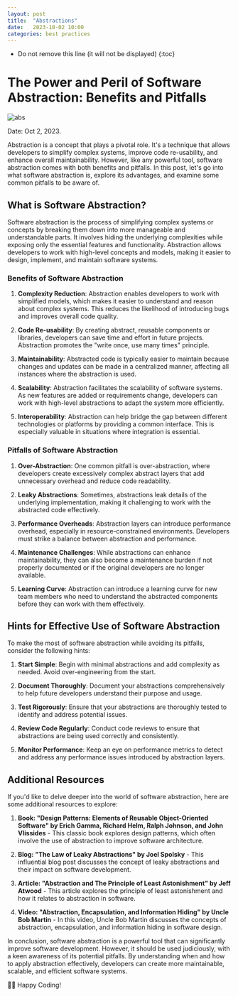```yaml
---
layout: post
title:  "Abstractions"
date:   2023-10-02 10:00
categories: best practices
---
```


* Do not remove this line (it will not be displayed)
{:toc}

# **The Power and Peril of Software Abstraction: Benefits and Pitfalls**

![abs](https://thevaluable.dev/images/2019/abstraction/too-abstract.jpg)

Date: Oct 2, 2023.

Abstraction is a concept that plays a pivotal role. It's a technique that allows developers to simplify complex systems, improve code re-usability, and enhance overall maintainability. However, like any powerful tool, software abstraction comes with both benefits and pitfalls. In this post, let's go into what software abstraction is, explore its advantages, and examine some common pitfalls to be aware of.

## What is Software Abstraction?

Software abstraction is the process of simplifying complex systems or concepts by breaking them down into more manageable and understandable parts. It involves hiding the underlying complexities while exposing only the essential features and functionality. Abstraction allows developers to work with high-level concepts and models, making it easier to design, implement, and maintain software systems.

### Benefits of Software Abstraction

1. **Complexity Reduction**: Abstraction enables developers to work with simplified models, which makes it easier to understand and reason about complex systems. This reduces the likelihood of introducing bugs and improves overall code quality.

2. **Code Re-usability**: By creating abstract, reusable components or libraries, developers can save time and effort in future projects. Abstraction promotes the "write once, use many times" principle.

3. **Maintainability**: Abstracted code is typically easier to maintain because changes and updates can be made in a centralized manner, affecting all instances where the abstraction is used.

4. **Scalability**: Abstraction facilitates the scalability of software systems. As new features are added or requirements change, developers can work with high-level abstractions to adapt the system more efficiently.

5. **Interoperability**: Abstraction can help bridge the gap between different technologies or platforms by providing a common interface. This is especially valuable in situations where integration is essential.

### Pitfalls of Software Abstraction

1. **Over-Abstraction**: One common pitfall is over-abstraction, where developers create excessively complex abstract layers that add unnecessary overhead and reduce code readability.

2. **Leaky Abstractions**: Sometimes, abstractions leak details of the underlying implementation, making it challenging to work with the abstracted code effectively.

3. **Performance Overheads**: Abstraction layers can introduce performance overhead, especially in resource-constrained environments. Developers must strike a balance between abstraction and performance.

4. **Maintenance Challenges**: While abstractions can enhance maintainability, they can also become a maintenance burden if not properly documented or if the original developers are no longer available.

5. **Learning Curve**: Abstraction can introduce a learning curve for new team members who need to understand the abstracted components before they can work with them effectively.

## Hints for Effective Use of Software Abstraction

To make the most of software abstraction while avoiding its pitfalls, consider the following hints:

1. **Start Simple**: Begin with minimal abstractions and add complexity as needed. Avoid over-engineering from the start.

2. **Document Thoroughly**: Document your abstractions comprehensively to help future developers understand their purpose and usage.

3. **Test Rigorously**: Ensure that your abstractions are thoroughly tested to identify and address potential issues.

4. **Review Code Regularly**: Conduct code reviews to ensure that abstractions are being used correctly and consistently.

5. **Monitor Performance**: Keep an eye on performance metrics to detect and address any performance issues introduced by abstraction layers.

## Additional Resources

If you'd like to delve deeper into the world of software abstraction, here are some additional resources to explore:

1. **Book: "Design Patterns: Elements of Reusable Object-Oriented Software" by Erich Gamma, Richard Helm, Ralph Johnson, and John Vlissides** - This classic book explores design patterns, which often involve the use of abstraction to improve software architecture.

2. **Blog: "The Law of Leaky Abstractions" by Joel Spolsky** - This influential blog post discusses the concept of leaky abstractions and their impact on software development.

3. **Article: "Abstraction and The Principle of Least Astonishment" by Jeff Atwood** - This article explores the principle of least astonishment and how it relates to abstraction in software.

4. **Video: "Abstraction, Encapsulation, and Information Hiding" by Uncle Bob Martin** - In this video, Uncle Bob Martin discusses the concepts of abstraction, encapsulation, and information hiding in software design.

In conclusion, software abstraction is a powerful tool that can significantly improve software development. However, it should be used judiciously, with a keen awareness of its potential pitfalls. By understanding when and how to apply abstraction effectively, developers can create more maintainable, scalable, and efficient software systems.

👨‍💻 Happy Coding!

